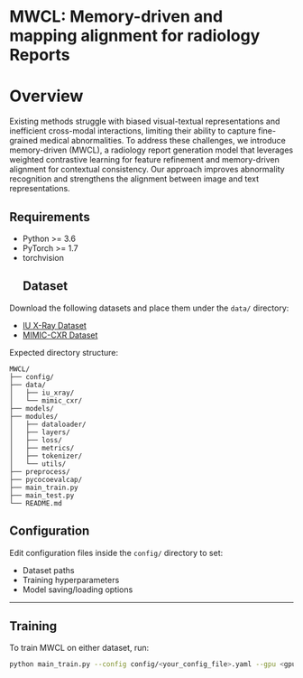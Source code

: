 # MWCL: Memory-driven and mapping alignment  for radiology Reports
# Overview
Existing methods struggle with biased visual-textual representations and inefficient cross-modal interactions, limiting their ability to capture fine-grained medical abnormalities. To address these challenges, we introduce memory-driven  (MWCL), a radiology report generation model that leverages weighted contrastive learning for feature refinement and memory-driven alignment for contextual consistency. Our approach improves abnormality recognition and strengthens the alignment between image and text representations.
##  Requirements
* Python >= 3.6
* PyTorch >= 1.7
* torchvision
  ##  Dataset

Download the following datasets and place them under the `data/` directory:

* [IU X-Ray Dataset](https://iuhealth.org/find-medical-services/x-rays)
* [MIMIC-CXR Dataset](https://physionet.org/content/mimic-cxr-jpg/2.0.0/)

Expected directory structure:

```
MWCL/
├── config/
├── data/
│   ├── iu_xray/
│   └── mimic_cxr/
├── models/
├── modules/
│   ├── dataloader/
│   ├── layers/
│   ├── loss/
│   ├── metrics/
│   ├── tokenizer/
│   └── utils/
├── preprocess/
├── pycocoevalcap/
├── main_train.py
├── main_test.py
└── README.md
```
##  Configuration

Edit configuration files inside the `config/` directory to set:

* Dataset paths
* Training hyperparameters
* Model saving/loading options

---

##  Training

To train MWCL on either dataset, run:

```bash
python main_train.py --config config/<your_config_file>.yaml --gpu <gpu_id>
```
